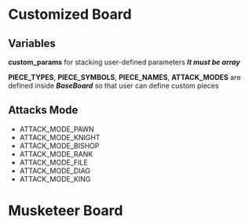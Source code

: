 # Customized Board
## Variables
**custom_params** for stacking user-defined parameters
**_It must be array_**

**PIECE_TYPES**, **PIECE_SYMBOLS**, **PIECE_NAMES**, **ATTACK_MODES** are defined inside **_BaseBoard_** so that user can define custom pieces

## Attacks Mode
* ATTACK_MODE_PAWN
* ATTACK_MODE_KNIGHT
* ATTACK_MODE_BISHOP
* ATTACK_MODE_RANK
* ATTACK_MODE_FILE
* ATTACK_MODE_DIAG
* ATTACK_MODE_KING

# Musketeer Board